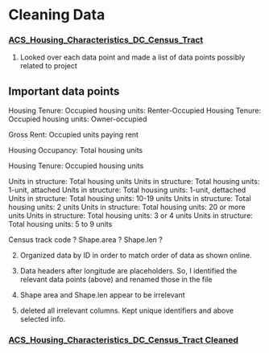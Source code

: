 # Cleaning Data
### [ACS_Housing_Characteristics_DC_Census_Tract](https://github.com/WirelessAngel/AU-data-spring2021/blob/main/ACS_Housing_Characteristics_DC_Census_Tract.csv)

1. Looked over each data point and made a list of data points possibly related to project

## Important data points

Housing Tenure: Occupied housing units: Renter-Occupied
Housing Tenure: Occupied housing units: Owner-occupied

Gross Rent: Occupied units paying rent

Housing Occupancy: Total housing units

Housing Tenure: Occupied housing units

Units in structure: Total housing units
Units in structure: Total housing units: 1-unit, attached
Units in structure: Total housing units: 1-unit, dettached
Units in structure: Total housing units: 10-19 units
Units in structure: Total housing units: 2 units
Units in structure: Total housing units: 20 or more units
Units in structure: Total housing units: 3 or 4 units
Units in structure: Total housing units: 5 to 9 units


Census track code ?
Shape.area ?
Shape.len ?

2. Organized data by ID in order to match order of data as shown online.

3. Data headers after longitude are placeholders. So, I identified the relevant data points (above) and renamed those in the file

4. Shape area and Shape.len appear to be irrelevant

5. deleted all irrelevant columns. Kept unique identifiers and above selected info.

### [ACS_Housing_Characteristics_DC_Census_Tract Cleaned](https://github.com/WirelessAngel/AU-data-spring2021/blob/main/ACS_Housing_Characteristics_DC_Census_Tract_cleaned.csv)





